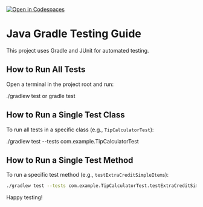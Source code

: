 [![Open in Codespaces](https://classroom.github.com/assets/launch-codespace-2972f46106e565e64193e422d61a12cf1da4916b45550586e14ef0a7c637dd04.svg)](https://classroom.github.com/open-in-codespaces?assignment_repo_id=20718320)

# Java Gradle Testing Guide

This project uses Gradle and JUnit for automated testing.

## How to Run All Tests

Open a terminal in the project root and run:


./gradlew test or gradle test

## How to Run a Single Test Class

To run all tests in a specific class (e.g., `TipCalculatorTest`):

./gradlew test --tests com.example.TipCalculatorTest


## How to Run a Single Test Method
To run a specific test method (e.g., `testExtraCreditSimpleItems`):

```bash
./gradlew test --tests com.example.TipCalculatorTest.testExtraCreditSimpleItems
```

Happy testing!
